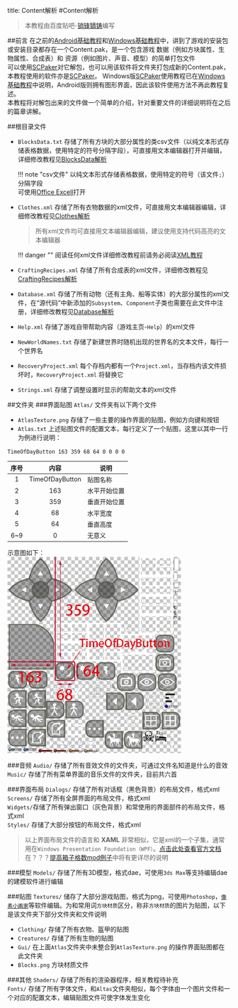 title: Content解析
#Content解析

>本教程由百度贴吧-<a href="http://tieba.baidu.com/home/main/?un=销锋镝铸" target="_blank">销锋镝铸</a>编写  

##前言
在之前的[Android基础教程][1]和[Windows基础教程][2]中，讲到了游戏的安装包或安装目录都存在一个Content.pak，是一个包含游戏 数据（例如方块属性、生物属性、合成表）和 资源（例如图片、声音、模型）的简单打包文件  
可以使用[SCPaker][3]对它解包，也可以用该软件将文件夹打包成新的Content.pak，本教程使用的软件亦是[SCPaker][3]。  Windows版[SCPaker][3]使用教程已在[Windows基础教程][2]中说明，Android版则拥有图形界面，因此该软件使用方法不再此教程复述。  
本教程将对解包出来的文件做一个简单的介绍，针对重要文件的详细说明将在之后的篇章讲解。

##根目录文件

* `BlocksData.txt` 存储了所有方块的大部分属性的类csv文件（以纯文本形式存储表格数据，使用特定的符号分隔字段），可直接用文本编辑器打开并编辑，详细修改教程见[BlocksData解析][4]
  
    !!! note "csv文件"
        以纯文本形式存储表格数据，使用特定的符号（该文件`;`）分隔字段  
        可使用<a href="https://products.office.com/zh-cn/excel" target="_blank">Office Excell</a>打开
      
* `Clothes.xml` 存储了所有衣物数据的xml文件，可直接用文本编辑器编辑，详细修改教程见[Clothes解析][5]

    >所有xml文件均可直接用文本编辑器编辑，建议使用支持代码高亮的文本编辑器

    !!! danger ""
        阅读任何xml文件详细修改教程前请务必阅读[XML教程][6]

* `CraftingRecipes.xml` 存储了所有合成表的xml文件，详细修改教程见[CraftingRecipes解析][7]
* `Database.xml` 存储了所有动物（还有主角、船等实体）的大部分属性的xml文件，在“源代码”中新添加的`Subsystem`、`Component`子类也需要在此文件中注册，详细修改教程见[Database解析][8]
* `Help.xml` 存储了游戏自带帮助内容（游戏主页-`Help`）的xml文件
* `NewWorldNames.txt` 存储了新建世界时随机出现的世界名的文本文件，每行一个世界名
* `RecoveryProject.xml` 每个存档内都有一个`Project.xml`，当存档内该文件损坏时，`RecoveryProject.xml` 将替换它
* `Strings.xml` 存储了调整设置时显示的帮助文本的xml文件

##文件夹
###界面贴图
`Atlas/` 文件夹有以下两个文件

* `AtlasTexture.png` 存储了一些主要的操作界面的贴图，例如方向键和按钮
* `Atlas.txt` 上述贴图文件的配置文本，每行定义了一个贴图，这里以其中一行为例进行说明：

```
TimeOfDayButton 163 359 68 64 0 0 0 0
```

| 序号 | 内容 | 说明 | 
| :-: | :-: | - | 
| 1 | TimeOfDayButton | 贴图名称 |
| 2 | 163 | 水平开始位置 |
| 3 | 359 | 垂直开始位置 |
| 4 | 68 | 水平宽度 |
| 5 | 64 | 垂直高度 |
| 6~9 | 0 | 无意义 |

示意图如下：  
![Atlas示意图](../saiming/content_1.png)

###音频
`Audio/` 存储了所有音效文件的文件夹，可通过文件名知道是什么的音效  
`Music/` 存储了所有菜单界面的音乐文件的文件夹，目前共六首

###界面布局
`Dialogs/` 存储了所有对话框（黑色背景）的布局文件，格式xml  
`Screens/` 存储了所有全屏界面的布局文件，格式xml  
`Widgets/`存储了所有弹出窗口（灰色背景）和常使用的界面部件的布局文件，格式xml  
`Styles/` 存储了大部分按钮的布局文件，格式xml  
>以上界面布局文件的语言和 **XAML** 非常相似，它是xml的一个子集，通常用在`Windows Presentation Foundation（WPF）`。<a href="https://docs.microsoft.com/zh-cn/dotnet/framework/wpf/advanced/xaml-syntax-in-detail" target="_blank">点击此处查看官方文档</a>  
在？？？[提高箱子格数mod例子][9]中将有更详尽的说明

###模型
`Models/` 存储了所有3D模型，格式dae，可使用`3ds Max`等支持编辑dae的建模软件进行编辑

###贴图
`Textures/` 储存了大部分游戏贴图，格式为png，可使用`Photoshop`，[`像素小画家`][10]等软件编辑。为和常用词`方块材质`区分，称非`方块材质`的图片为贴图，以下是该文件夹下部分文件夹和文件说明

* `Clothing/` 存储了所有衣物、盔甲的贴图
* `Creatures/` 存储了所有生物的贴图
* `Gui/` 在上面`Atlas`文件夹中未整合到`AtlasTexture.png` 的操作界面贴图都在此文件夹
* `Blocks.png` 方块材质文件

###其他
`Shaders/` 存储了所有的渲染器程序，相关教程待补充  
`Fonts/` 存储了所有字体文件，和`Altas`文件夹相似，每个字体由一个图片文件和一个对应的配置文本，编辑贴图文件可使字体发生变化


[1]: android_tutorial.md
[2]: windows_tutorial.md
[3]: resources.md#apk
[4]: blocksdata_tutorial.md
[5]: clothes_tutorial.md
[6]: xml_tutorial.md
[7]: craftingrecipes_tutorial.md
[8]: database_tutorial.md
[9]: ../other_tutorial/expand_backpack_example.md
[10]: resources.md#_7